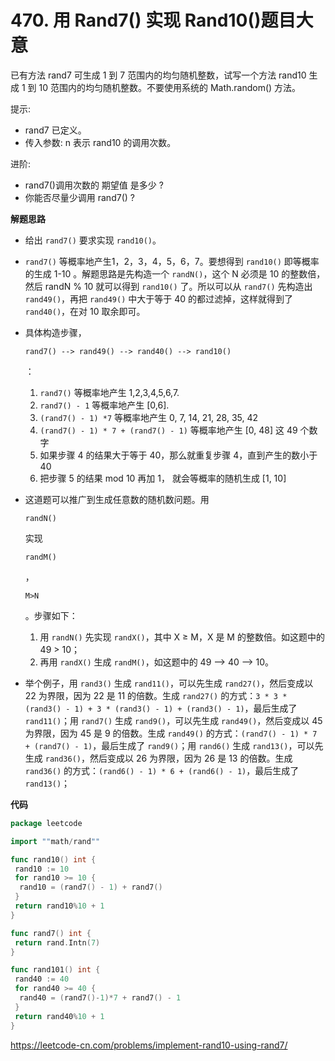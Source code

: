 # 470. 用 Rand7() 实现 Rand10()**题目大意**  

已有方法 rand7 可生成 1 到 7 范围内的均匀随机整数，试写一个方法 rand10 生成 1 到 10 范围内的均匀随机整数。不要使用系统的 Math.random() 方法。

提示:

- rand7 已定义。
- 传入参数: n 表示 rand10 的调用次数。

进阶:

- rand7()调用次数的 期望值 是多少 ?
- 你能否尽量少调用 rand7() ?

**解题思路**  

- 给出 `rand7()` 要求实现 `rand10()`。

- `rand7()` 等概率地产生1，2，3，4，5，6，7。要想得到 `rand10()` 即等概率的生成 1-10 。解题思路是先构造一个 `randN()`，这个 N 必须是 10 的整数倍，然后 randN % 10 就可以得到 `rand10()` 了。所以可以从 `rand7()` 先构造出 `rand49()`，再把 `rand49()` 中大于等于 40 的都过滤掉，这样就得到了 `rand40()`，在对 10 取余即可。

- 具体构造步骤，

  ```
  rand7() --> rand49() --> rand40() --> rand10()
  ```

  ：

  1. `rand7()` 等概率地产生 1,2,3,4,5,6,7.
  2. `rand7() - 1` 等概率地产生 [0,6].
  3. `(rand7() - 1) *7` 等概率地产生 0, 7, 14, 21, 28, 35, 42
  4. `(rand7() - 1) * 7 + (rand7() - 1)` 等概率地产生 [0, 48] 这 49 个数字
  5. 如果步骤 4 的结果大于等于 40，那么就重复步骤 4，直到产生的数小于 40
  6. 把步骤 5 的结果 mod 10 再加 1， 就会等概率的随机生成 [1, 10]

- 这道题可以推广到生成任意数的随机数问题。用

   

  ```
  randN()
  ```

   

  实现

   

  ```
  randM()
  ```

  ，

  ```
  M>N
  ```

  。步骤如下：

  1. 用 `randN()` 先实现 `randX()`，其中 X ≥ M，X 是 M 的整数倍。如这题中的 49 > 10；
  2. 再用 `randX()` 生成 `randM()`，如这题中的 49 —> 40 —> 10。

- 举个例子，用 `rand3()` 生成 `rand11()`，可以先生成 `rand27()`，然后变成以 22 为界限，因为 22 是 11 的倍数。生成 `rand27()` 的方式：`3 * 3 * (rand3() - 1) + 3 * (rand3() - 1) + (rand3() - 1)`，最后生成了 `rand11()`；用 `rand7()` 生成 `rand9()`，可以先生成 `rand49()`，然后变成以 45 为界限，因为 45 是 9 的倍数。生成 `rand49()` 的方式：`(rand7() - 1) * 7 + (rand7() - 1)`，最后生成了 `rand9()`；用 `rand6()` 生成 `rand13()`，可以先生成 `rand36()`，然后变成以 26 为界限，因为 26 是 13 的倍数。生成 `rand36()` 的方式：`(rand6() - 1) * 6 + (rand6() - 1)`，最后生成了 `rand13()`；

**代码** 

```go
package leetcode

import ""math/rand""

func rand10() int {
 rand10 := 10
 for rand10 >= 10 {
  rand10 = (rand7() - 1) + rand7()
 }
 return rand10%10 + 1
}

func rand7() int {
 return rand.Intn(7)
}

func rand101() int {
 rand40 := 40
 for rand40 >= 40 {
  rand40 = (rand7()-1)*7 + rand7() - 1
 }
 return rand40%10 + 1
}
```

https://leetcode-cn.com/problems/implement-rand10-using-rand7/